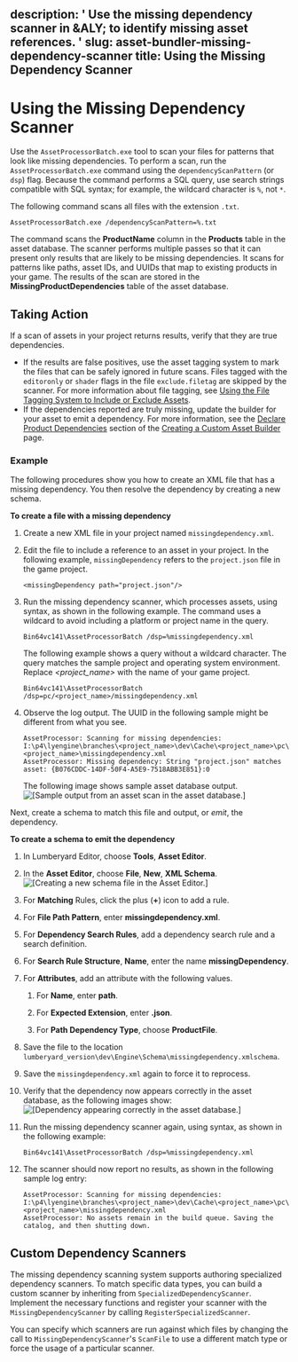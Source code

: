 description: ' Use the missing dependency scanner in &ALY; to identify missing asset
  references. '
slug: asset-bundler-missing-dependency-scanner
title: Using the Missing Dependency Scanner
---
# Using the Missing Dependency Scanner<a name="asset-bundler-missing-dependency-scanner"></a>

Use the `AssetProcessorBatch.exe` tool to scan your files for patterns that look like missing dependencies\. To perform a scan, run the `AssetProcessorBatch.exe` command using the `dependencyScanPattern` \(or `dsp`\) flag\. Because the command performs a SQL query, use search strings compatible with SQL syntax; for example, the wildcard character is `%`, not `*`\.

The following command scans all files with the extension `.txt`\.

```
AssetProcessorBatch.exe /dependencyScanPattern=%.txt 
```

The command scans the **ProductName** column in the **Products** table in the asset database\. The scanner performs multiple passes so that it can present only results that are likely to be missing dependencies\. It scans for patterns like paths, asset IDs, and UUIDs that map to existing products in your game\. The results of the scan are stored in the **MissingProductDependencies** table of the asset database\.

## Taking Action<a name="asset-bundler-missing-dependency-scanner-taking-action"></a>

If a scan of assets in your project returns results, verify that they are true dependencies\.
+ If the results are false positives, use the asset tagging system to mark the files that can be safely ignored in future scans\. Files tagged with the `editoronly` or `shader` flags in the file `exclude.filetag` are skipped by the scanner\. For more information about file tagging, see [Using the File Tagging System to Include or Exclude Assets](asset-bundler-file-tagging.md)\.
+ If the dependencies reported are truly missing, update the builder for your asset to emit a dependency\. For more information, see the [Declare Product Dependencies](asset-builder-custom.md#asset-builder-custom-create-builder-class-optional-declare-product-dependencies) section of the [Creating a Custom Asset Builder](asset-builder-custom.md) page\.

### Example<a name="asset-bundler-missing-dependency-scanner-example-usage"></a>

The following procedures show you how to create an XML file that has a missing dependency\. You then resolve the dependency by creating a new schema\.

**To create a file with a missing dependency**

1. Create a new XML file in your project named `missingdependency.xml`\.

1. Edit the file to include a reference to an asset in your project\. In the following example, `missingDependency` refers to the `project.json` file in the game project\.

   ```
   <missingDependency path="project.json"/>
   ```

1. Run the missing dependency scanner, which processes assets, using syntax, as shown in the following example\. The command uses a wildcard to avoid including a platform or project name in the query\.

   ```
   Bin64vc141\AssetProcessorBatch /dsp=%missingdependency.xml
   ```

   The following example shows a query without a wildcard character\. The query matches the sample project and operating system environment\. Replace *<project\_name>* with the name of your game project\.

   ```
   Bin64vc141\AssetProcessorBatch /dsp=pc/<project_name>/missingdependency.xml
   ```

1. Observe the log output\. The UUID in the following sample might be different from what you see\.

   ```
   AssetProcessor: Scanning for missing dependencies: I:\p4\lyengine\branches\<project_name>\dev\Cache\<project_name>\pc\<project_name>\missingdependency.xml
   AssetProcessor: Missing dependency: String "project.json" matches asset: {B076CDDC-14DF-50F4-A5E9-7518ABB3E851}:0
   ```

   The following image shows sample asset database output\.  
![\[Sample output from an asset scan in the asset database.\]](/images/userguide/assetbundler/asset-bundler-missing-dependency-scanner-1.png)

Next, create a schema to match this file and output, or *emit*, the dependency\.

**To create a schema to emit the dependency**

1. In Lumberyard Editor, choose **Tools**, **Asset Editor**\. 

1. In the **Asset Editor**, choose **File**, **New**, **XML Schema**\.  
![\[Creating a new schema file in the Asset Editor.\]](/images/userguide/assetbundler/asset-bundler-missing-dependency-scanner-2.png)

1. For **Matching** Rules, click the plus \(**\+**\) icon to add a rule\.

1. For **File Path Pattern**, enter **missingdependency\.xml**\.

1. For **Dependency Search Rules**, add a dependency search rule and a search definition\.

1. For **Search Rule Structure**, **Name**, enter the name **missingDependency**\.

1. For **Attributes**, add an attribute with the following values\.

   1. For **Name**, enter **path**\.

   1. For **Expected Extension**, enter **\.json**\.

   1. For **Path Dependency Type**, choose **ProductFile**\.

1. Save the file to the location `lumberyard_version\dev\Engine\Schema\missingdependency.xmlschema`\.

1. Save the `missingdependency.xml` again to force it to reprocess\.

1. Verify that the dependency now appears correctly in the asset database, as the following images show:  
![\[Dependency appearing correctly in the asset database.\]](/images/userguide/assetbundler/asset-bundler-missing-dependency-scanner-3.png)

1. Run the missing dependency scanner again, using syntax, as shown in the following example:

   ```
   Bin64vc141\AssetProcessorBatch /dsp=%missingdependency.xml
   ```

1. The scanner should now report no results, as shown in the following sample log entry:

   ```
   AssetProcessor: Scanning for missing dependencies: I:\p4\lyengine\branches\<project_name>\dev\Cache\<project_name>\pc\<project_name>\missingdependency.xml
   AssetProcessor: No assets remain in the build queue. Saving the catalog, and then shutting down.
   ```

## Custom Dependency Scanners<a name="asset-bundler-missing-dependency-scanner-custom-dependency-scanners"></a>

The missing dependency scanning system supports authoring specialized dependency scanners\. To match specific data types, you can build a custom scanner by inheriting from `SpecializedDependencyScanner`\. Implement the necessary functions and register your scanner with the `MissingDependencyScanner` by calling `RegisterSpecializedScanner`\.

You can specify which scanners are run against which files by changing the call to `MissingDependencyScanner`'s `ScanFile` to use a different match type or force the usage of a particular scanner\.